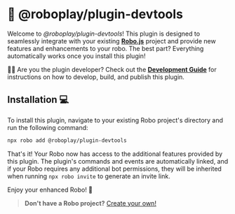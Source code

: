 # 🚀 @roboplay/plugin-devtools

Welcome to *@roboplay/plugin-devtools*! This plugin is designed to seamlessly integrate with your existing **[Robo.js](https://github.com/Wave-Play/robo)** project and provide new features and enhancements to your robo. The best part? Everything automatically works once you install this plugin!

👩‍💻 Are you the plugin developer? Check out the **[Development Guide](DEVELOPMENT.md)** for instructions on how to develop, build, and publish this plugin.

## Installation 💻

To install this plugin, navigate to your existing Robo project's directory and run the following command:

```bash
npx robo add @roboplay/plugin-devtools
```

That's it! Your Robo now has access to the additional features provided by this plugin. The plugin's commands and events are automatically linked, and if your Robo requires any additional bot permissions, they will be inherited when running `npx robo invite` to generate an invite link.

Enjoy your enhanced Robo! 🚀

> **Don't have a Robo project?** [Create your own!](https://docs.roboplay.dev/docs/getting-started)
